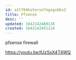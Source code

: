 ```yaml
---
id: a1t704kotorun7ngsgxbbs2
title: Pfsense
desc: ''
updated: 1642142460138
created: 1642142451124
---
```



pfsense firewall

<https://youtu.be/lUzSsX4T4WQ>
